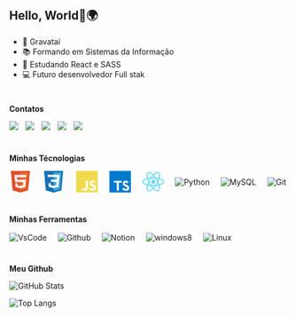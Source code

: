<h2> 
  Hello, World👋🌍
</h2>

<ul>
  <li>🚩 Gravataí</li>
  <li>📚 Formando em Sistemas da Informação</li>
  <li>🌱 Estudando React e SASS</li>
  <li>💻 Futuro desenvolvedor Full stak</li>
</ul>

#

<p><strong>Contatos</strong></p>

<div>
  <a href="https://www.instagram.com/thigreiner/?next=%2F" target="_blank"><img src="https://img.shields.io/badge/Instagram-E4405F?style=for-the-badge&logo=instagram&logoColor=white" target="_blank"></a>
  <img width="5" />
  <a href="https://discord.com/channels/@me" target="_blank"><img src="https://img.shields.io/badge/Discord-7289DA?style=for-the-badge&logo=discord&logoColor=white" target="_blank"></a>
  <img width="5" />
  <a href = "mailto:thiagogreiner0gmail.com"><img src="https://img.shields.io/badge/Gmail-D14836?style=for-the-badge&logo=gmail&logoColor=white" target="_blank"></a>
  <img width="5" />
  <a href="https://www.linkedin.com/in/thiagogreiner/" target="_blank"><img src="https://img.shields.io/badge/LinkedIn-0077B5?style=for-the-badge&logo=linkedin&logoColor=white" target="_blank"></a>
  <img width="5" />
  <a href="https://wa.me/5551997044274?text=Ol%C3%A1+Thiago" target="_blank"><img src="https://img.shields.io/badge/WhatsApp-25D366?style=for-the-badge&logo=whatsapp&logoColor=white" target="_blank"></a>
</div>

#

<p><strong>Minhas Técnologias</strong></p>

<div style="display: inline_block">
  <img align="center" alt="HTML" height="40" src="https://raw.githubusercontent.com/devicons/devicon/master/icons/html5/html5-original.svg">
  <img width="12" />
  <img align="center" alt="CSS" height="40" src="https://raw.githubusercontent.com/devicons/devicon/master/icons/css3/css3-original.svg">
  <img width="12" />
  <img align="center" alt="Js" height="40" src="https://raw.githubusercontent.com/devicons/devicon/master/icons/javascript/javascript-plain.svg">
  <img width="12" />
  <img align="center" alt="Ts" height="40" src="https://raw.githubusercontent.com/devicons/devicon/master/icons/typescript/typescript-plain.svg">
  <img width="12" />
  <img align="center" alt="React" height="40" src="https://raw.githubusercontent.com/devicons/devicon/master/icons/react/react-original.svg">
  <img width="12" />
  <img align="center" alt="Python" height="40" src="https://cdn.jsdelivr.net/gh/devicons/devicon/icons/python/python-original.svg">
  <img width="12" />
  <img align="center" alt="MySQL" height="40" src="https://cdn.jsdelivr.net/gh/devicons/devicon/icons/mysql/mysql-original.svg">
  <img width="12" />
  <img align="center" alt="Git" height="40" src="https://cdn.jsdelivr.net/gh/devicons/devicon/icons/git/git-original.svg">
</div>

#

<p><strong>Minhas Ferramentas</strong></p>

<div>
  <img align="center" alt="VsCode" height="40" src="https://cdn.jsdelivr.net/gh/devicons/devicon/icons/vscode/vscode-original.svg">
  <img width="12" />
  <img align="center" height="40" alt="Github" src="https://skillicons.dev/icons?i=github"/>
  <img width="12" />
  <img align="center" height="40" alt="Notion" src="https://raw.githubusercontent.com/Joaommsp/skill-icons/main/icons/Notion-Dark.svg"/>
  <img width="12" />
  <img align="center" height="40" alt="windows8" src="https://cdn.jsdelivr.net/gh/devicons/devicon/icons/windows8/windows8-original.svg"/>
  <img width="12" />
  <img align="center" height="40" alt="Linux" src="https://cdn.jsdelivr.net/gh/devicons/devicon/icons/linux/linux-original.svg"/>
</div>

#

<p><strong>Meu Github</strong></p>

![GitHub Stats](https://github-readme-stats.vercel.app/api?username=ThiagoGreiner&theme=holi&bg_color=000&border_color=30A3DC&show_icons=true&icon_color=30A3DC&title_color=E94D5F&text_color=FFF&hide_title=true)

![Top Langs](https://github-readme-stats-git-masterrstaa-rickstaa.vercel.app/api/top-langs/?username=ThiagoGreiner&bg_color=000&border_color=30A3DC&title_color=E94D5F&text_color=FFF)
